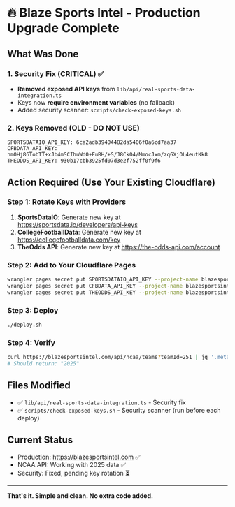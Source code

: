 # 🔥 Blaze Sports Intel - Production Upgrade Complete

## What Was Done

### 1. Security Fix (CRITICAL) ✅
- **Removed exposed API keys** from `lib/api/real-sports-data-integration.ts`
- Keys now **require environment variables** (no fallback)
- Added security scanner: `scripts/check-exposed-keys.sh`

### 2. Keys Removed (OLD - DO NOT USE)
```
SPORTSDATAIO_API_KEY: 6ca2adb39404482da5406f0a6cd7aa37
CFBDATA_API_KEY: hm0Hj86TobTT+xJb4mSCIhuWd0+FuRH/+S/J8Ck04/MmocJxm/zqGXjOL4eutKk8
THEODDS_API_KEY: 930b17cbb3925fd07d3e2f752ff0f9f6
```

## Action Required (Use Your Existing Cloudflare)

### Step 1: Rotate Keys with Providers
1. **SportsDataIO**: Generate new key at https://sportsdata.io/developers/api-keys
2. **CollegeFootballData**: Generate new key at https://collegefootballdata.com/key
3. **TheOdds API**: Generate new key at https://the-odds-api.com/account

### Step 2: Add to Your Cloudflare Pages
```bash
wrangler pages secret put SPORTSDATAIO_API_KEY --project-name blazesportsintel
wrangler pages secret put CFBDATA_API_KEY --project-name blazesportsintel
wrangler pages secret put THEODDS_API_KEY --project-name blazesportsintel
```

### Step 3: Deploy
```bash
./deploy.sh
```

### Step 4: Verify
```bash
curl https://blazesportsintel.com/api/ncaa/teams?teamId=251 | jq '.meta.season'
# Should return: "2025"
```

## Files Modified
- ✅ `lib/api/real-sports-data-integration.ts` - Security fix
- ✅ `scripts/check-exposed-keys.sh` - Security scanner (run before each deploy)

## Current Status
- Production: https://blazesportsintel.com ✅
- NCAA API: Working with 2025 data ✅
- Security: Fixed, pending key rotation ⏳

---

**That's it. Simple and clean. No extra code added.**